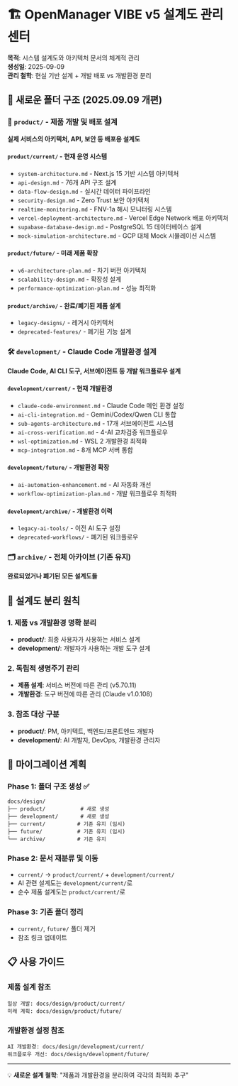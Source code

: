 # 🏗️ OpenManager VIBE v5 설계도 관리 센터

**목적**: 시스템 설계도와 아키텍처 문서의 체계적 관리  
**생성일**: 2025-09-09  
**관리 철학**: 현실 기반 설계 + 개발 배포 vs 개발환경 분리

## 📁 새로운 폴더 구조 (2025.09.09 개편)

### 🎯 `product/` - 제품 개발 및 배포 설계
**실제 서비스의 아키텍처, API, 보안 등 배포용 설계도**

#### `product/current/` - 현재 운영 시스템
- `system-architecture.md` - Next.js 15 기반 시스템 아키텍처
- `api-design.md` - 76개 API 구조 설계
- `data-flow-design.md` - 실시간 데이터 파이프라인
- `security-design.md` - Zero Trust 보안 아키텍처
- `realtime-monitoring.md` - FNV-1a 해시 모니터링 시스템
- `vercel-deployment-architecture.md` - Vercel Edge Network 배포 아키텍처
- `supabase-database-design.md` - PostgreSQL 15 데이터베이스 설계
- `mock-simulation-architecture.md` - GCP 대체 Mock 시뮬레이션 시스템

#### `product/future/` - 미래 제품 확장
- `v6-architecture-plan.md` - 차기 버전 아키텍처
- `scalability-design.md` - 확장성 설계
- `performance-optimization-plan.md` - 성능 최적화

#### `product/archive/` - 완료/폐기된 제품 설계
- `legacy-designs/` - 레거시 아키텍처
- `deprecated-features/` - 폐기된 기능 설계

### 🛠️ `development/` - Claude Code 개발환경 설계
**Claude Code, AI CLI 도구, 서브에이전트 등 개발 워크플로우 설계**

#### `development/current/` - 현재 개발환경
- `claude-code-environment.md` - Claude Code 메인 환경 설정
- `ai-cli-integration.md` - Gemini/Codex/Qwen CLI 통합
- `sub-agents-architecture.md` - 17개 서브에이전트 시스템
- `ai-cross-verification.md` - 4-AI 교차검증 워크플로우
- `wsl-optimization.md` - WSL 2 개발환경 최적화
- `mcp-integration.md` - 8개 MCP 서버 통합

#### `development/future/` - 개발환경 확장
- `ai-automation-enhancement.md` - AI 자동화 개선
- `workflow-optimization-plan.md` - 개발 워크플로우 최적화

#### `development/archive/` - 개발환경 이력
- `legacy-ai-tools/` - 이전 AI 도구 설정
- `deprecated-workflows/` - 폐기된 워크플로우

### 🗂️ `archive/` - 전체 아카이브 (기존 유지)
**완료되었거나 폐기된 모든 설계도들**

## 🎯 설계도 분리 원칙

### 1. **제품 vs 개발환경 명확 분리**
- **product/**: 최종 사용자가 사용하는 서비스 설계
- **development/**: 개발자가 사용하는 개발 도구 설계

### 2. **독립적 생명주기 관리**
- **제품 설계**: 서비스 버전에 따른 관리 (v5.70.11)
- **개발환경**: 도구 버전에 따른 관리 (Claude v1.0.108)

### 3. **참조 대상 구분**
- **product/**: PM, 아키텍트, 백엔드/프론트엔드 개발자
- **development/**: AI 개발자, DevOps, 개발환경 관리자

## 🔄 마이그레이션 계획

### Phase 1: 폴더 구조 생성 ✅
```
docs/design/
├── product/           # 새로 생성
├── development/       # 새로 생성  
├── current/          # 기존 유지 (임시)
├── future/           # 기존 유지 (임시)
└── archive/          # 기존 유지
```

### Phase 2: 문서 재분류 및 이동
- `current/` → `product/current/` + `development/current/`
- AI 관련 설계도는 `development/current/`로
- 순수 제품 설계도는 `product/current/`로

### Phase 3: 기존 폴더 정리
- `current/`, `future/` 폴더 제거
- 참조 링크 업데이트

## 📋 사용 가이드

### 제품 설계 참조
```
일상 개발: docs/design/product/current/
미래 계획: docs/design/product/future/
```

### 개발환경 설정 참조  
```
AI 개발환경: docs/design/development/current/
워크플로우 개선: docs/design/development/future/
```

---

💡 **새로운 설계 철학**: "제품과 개발환경을 분리하여 각각의 최적화 추구"